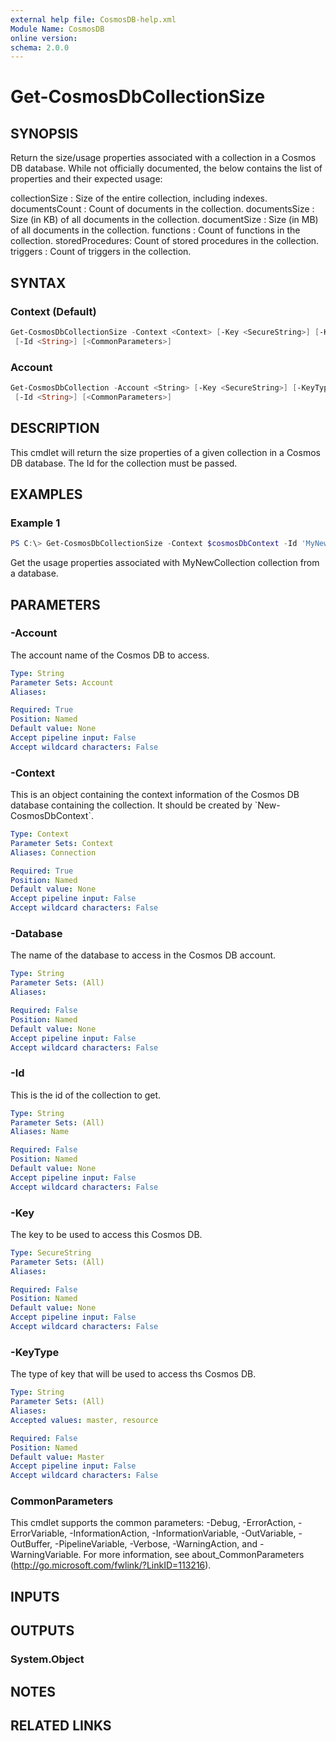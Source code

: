 ```yaml
---
external help file: CosmosDB-help.xml
Module Name: CosmosDB
online version:
schema: 2.0.0
---
```


# Get-CosmosDbCollectionSize

## SYNOPSIS

Return the size/usage properties associated with a collection in a Cosmos DB database.
While not officially documented, the below contains the list of properties and their expected usage:

collectionSize  : Size of the entire collection, including indexes.
documentsCount  : Count of documents in the collection.
documentsSize   : Size (in KB) of all documents in the collection.
documentSize    : Size (in MB) of all documents in the collection.
functions       : Count of functions in the collection.
storedProcedures: Count of stored procedures in the collection.
triggers        : Count of triggers in the collection.

## SYNTAX

### Context (Default)

```powershell
Get-CosmosDbCollectionSize -Context <Context> [-Key <SecureString>] [-KeyType <String>] [-Database <String>]
 [-Id <String>] [<CommonParameters>]
```

### Account

```powershell
Get-CosmosDbCollection -Account <String> [-Key <SecureString>] [-KeyType <String>] [-Database <String>]
 [-Id <String>] [<CommonParameters>]
```

## DESCRIPTION

This cmdlet will return the size properties of a given collection in a Cosmos DB database.
The Id for the collection must be passed.

## EXAMPLES

### Example 1

```powershell
PS C:\> Get-CosmosDbCollectionSize -Context $cosmosDbContext -Id 'MyNewCollection'
```

Get the usage properties associated with MyNewCollection collection from a database.

## PARAMETERS

### -Account

The account name of the Cosmos DB to access.

```yaml
Type: String
Parameter Sets: Account
Aliases:

Required: True
Position: Named
Default value: None
Accept pipeline input: False
Accept wildcard characters: False
```

### -Context

This is an object containing the context information of the Cosmos DB database
containing the collection. It should be created by \`New-CosmosDbContext\`.

```yaml
Type: Context
Parameter Sets: Context
Aliases: Connection

Required: True
Position: Named
Default value: None
Accept pipeline input: False
Accept wildcard characters: False
```

### -Database

The name of the database to access in the Cosmos DB account.

```yaml
Type: String
Parameter Sets: (All)
Aliases:

Required: False
Position: Named
Default value: None
Accept pipeline input: False
Accept wildcard characters: False
```

### -Id

This is the id of the collection to get.

```yaml
Type: String
Parameter Sets: (All)
Aliases: Name

Required: False
Position: Named
Default value: None
Accept pipeline input: False
Accept wildcard characters: False
```

### -Key

The key to be used to access this Cosmos DB.

```yaml
Type: SecureString
Parameter Sets: (All)
Aliases:

Required: False
Position: Named
Default value: None
Accept pipeline input: False
Accept wildcard characters: False
```

### -KeyType

The type of key that will be used to access ths Cosmos DB.

```yaml
Type: String
Parameter Sets: (All)
Aliases:
Accepted values: master, resource

Required: False
Position: Named
Default value: Master
Accept pipeline input: False
Accept wildcard characters: False
```

### CommonParameters

This cmdlet supports the common parameters: -Debug, -ErrorAction, -ErrorVariable, -InformationAction, -InformationVariable, -OutVariable, -OutBuffer, -PipelineVariable, -Verbose, -WarningAction, and -WarningVariable. For more information, see about_CommonParameters (http://go.microsoft.com/fwlink/?LinkID=113216).

## INPUTS

## OUTPUTS

### System.Object

## NOTES

## RELATED LINKS
